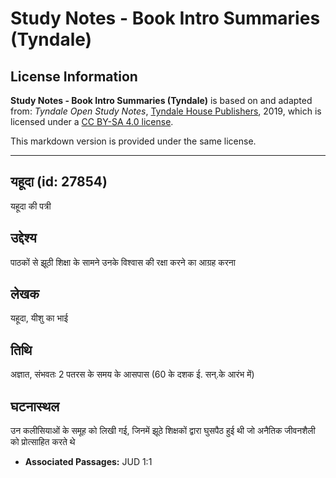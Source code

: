 # Study Notes - Book Intro Summaries (Tyndale)

## License Information

**Study Notes - Book Intro Summaries (Tyndale)** is based on and adapted from: _Tyndale Open Study Notes_, [Tyndale House Publishers](https://tyndaleopenresources.com/), 2019, which is licensed under a [CC BY-SA 4.0 license](https://creativecommons.org/licenses/by-sa/4.0/legalcode.en).

This markdown version is provided under the same license.



--------------------------------

## यहूदा (id: 27854)

यहूदा की पत्री

उद्देश्य
--------

पाठकों से झूठी शिक्षा के सामने उनके विश्वास की रक्षा करने का आग्रह करना

लेखक
----

यहूदा, यीशु का भाई

तिथि
----

अज्ञात, संभवतः 2 पतरस के समय के आसपास (60 के दशक ई. सन्.के आरंभ में)

घटनास्थल
--------

उन कलीसियाओं के समूह को लिखी गई, जिनमें झूठे शिक्षकों द्वारा घुसपैठ हुई थी जो अनैतिक जीवनशैली को प्रोत्साहित करते थे

* **Associated Passages:** JUD 1:1

